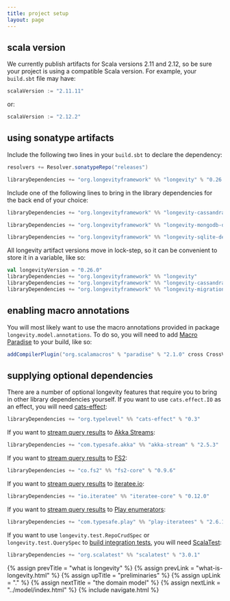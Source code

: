 ```yaml
---
title: project setup
layout: page
---
```


## scala version

We currently publish artifacts for Scala versions 2.11 and 2.12, so be
sure your project is using a compatible Scala version. For example,
your `build.sbt` file may have:

```scala
scalaVersion := "2.11.11"
```

or:

```scala
scalaVersion := "2.12.2"
```

## using sonatype artifacts

Include the following two lines in your `build.sbt` to declare the dependency:

```scala
resolvers += Resolver.sonatypeRepo("releases")

libraryDependencies += "org.longevityframework" %% "longevity" % "0.26.0"
```

Include one of the following lines to bring in the library
dependencies for the back end of your choice:

```scala
libraryDependencies += "org.longevityframework" %% "longevity-cassandra-deps" % "0.26.0"

libraryDependencies += "org.longevityframework" %% "longevity-mongodb-deps" % "0.26.0"

libraryDependencies += "org.longevityframework" %% "longevity-sqlite-deps" % "0.26.0"
```

All longevity artifact versions move in lock-step, so it can be convenient to store it in a
variable, like so:

```scala
val longevityVersion = "0.26.0"
libraryDependencies += "org.longevityframework" %% "longevity"                % longevityVersion
libraryDependencies += "org.longevityframework" %% "longevity-cassandra-deps" % longevityVersion
libraryDependencies += "org.longevityframework" %% "longevity-migrations"     % longevityVersion
```

## enabling macro annotations

You will most likely want to use the macro annotations provided in package
`longevity.model.annotations`. To do so, you will need to add [Macro
Paradise](http://docs.scala-lang.org/overviews/macros/paradise.html) to your build, like so:

```scala
addCompilerPlugin("org.scalamacros" % "paradise" % "2.1.0" cross CrossVersion.full)
```

## supplying optional dependencies

There are a number of optional longevity features that require you to bring in other library
dependencies yourself. If you want to use `cats.effect.IO` as an effect, you will need
[cats-effect](https://github.com/typelevel/cats-effect):

```scala
libraryDependencies += "org.typelevel" %% "cats-effect" % "0.3"
```

If you want to [stream query results](../query/stream-by.html) to [Akka
Streams](http://doc.akka.io/docs/akka/2.4.17/scala/stream/index.html):

```scala
libraryDependencies += "com.typesafe.akka" %% "akka-stream" % "2.5.3"
```

If you want to [stream query results](../query/stream-by.html) to
[FS2](https://github.com/functional-streams-for-scala/fs2):

```scala
libraryDependencies += "co.fs2" %% "fs2-core" % "0.9.6"
```

If you want to [stream query results](../query/stream-by.html) to
[iteratee.io](https://github.com/travisbrown/iteratee):

```scala
libraryDependencies += "io.iteratee" %% "iteratee-core" % "0.12.0"
```

If you want to [stream query results](../query/stream-by.html) to
[Play enumerators](https://www.playframework.com/documentation/2.5.x/Enumerators):

```scala
libraryDependencies += "com.typesafe.play" %% "play-iteratees" % "2.6.1"
```

If you want to use `longevity.test.RepoCrudSpec` or `longevity.test.QuerySpec` to [build integration
tests](../testing), you will need [ScalaTest](http://www.scalatest.org/):

```scala
libraryDependencies += "org.scalatest" %% "scalatest" % "3.0.1"
```

{% assign prevTitle = "what is longevity" %}
{% assign prevLink  = "what-is-longevity.html" %}
{% assign upTitle   = "preliminaries" %}
{% assign upLink    = "." %}
{% assign nextTitle = "the domain model" %}
{% assign nextLink  = "../model/index.html" %}
{% include navigate.html %}
